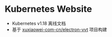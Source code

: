 # Kubernetes Website

- Kubernetes v1.18 离线文档
- 基于 [xuxiaowei-com-cn/electron-vvt](https://github.com/xuxiaowei-com-cn/electron-vvt) 项目构建
